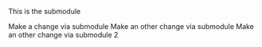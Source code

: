 This is the submodule

Make a change via submodule
Make an other change via submodule
Make an other change via submodule 2